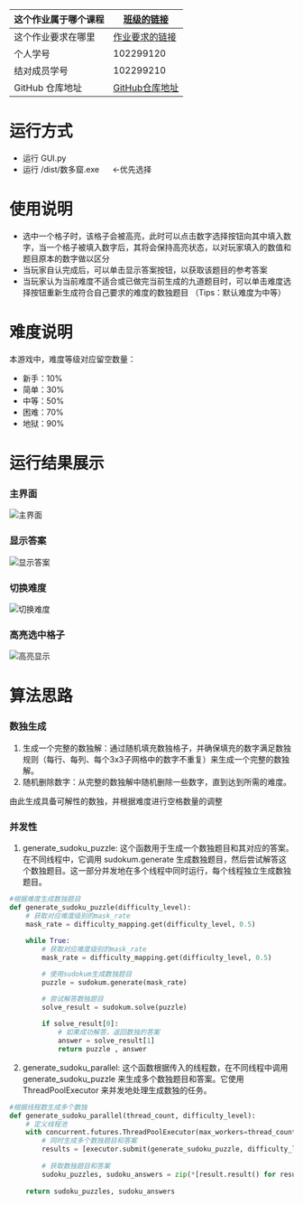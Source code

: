 |这个作业属于哪个课程|[班级的链接](https://bbs.csdn.net/forums/fzusdn-0831)|
|-- |-- |
|这个作业要求在哪里|[作业要求的链接](https://bbs.csdn.net/topics/617255492)|
|个人学号|102299120|
| 结对成员学号 |102299210|
|GitHub 仓库地址|[GitHub仓库地址](https://github.com/Leen-Ouyang/Sudoku)|


# 运行方式
- 运行 GUI.py
- 运行 /dist/数多窟.exe &nbsp;&nbsp;&nbsp;&nbsp;&nbsp;←优先选择

# 使用说明
- 选中一个格子时，该格子会被高亮，此时可以点击数字选择按钮向其中填入数字，当一个格子被填入数字后，其将会保持高亮状态，以对玩家填入的数值和题目原本的数字做以区分
- 当玩家自认完成后，可以单击显示答案按钮，以获取该题目的参考答案
- 当玩家认为当前难度不适合或已做完当前生成的九道题目时，可以单击难度选择按钮重新生成符合自己要求的难度的数独题目
（Tips：默认难度为中等）

# 难度说明
本游戏中，难度等级对应留空数量：
- 新手：10%
- 简单：30%
- 中等：50%
- 困难：70%
- 地狱：90%

# 运行结果展示
### 主界面
![主界面](/images/1.png)
### 显示答案
![显示答案](/images/answer.png)
### 切换难度
![切换难度](/images/difficultchange.png)
### 高亮选中格子
![高亮显示](/images/select.png)

# 算法思路
### 数独生成
1. 生成一个完整的数独解：通过随机填充数独格子，并确保填充的数字满足数独规则（每行、每列、每个3x3子网格中的数字不重复）来生成一个完整的数独解。
2. 随机删除数字：从完整的数独解中随机删除一些数字，直到达到所需的难度。

由此生成具备可解性的数独，并根据难度进行空格数量的调整
### 并发性
1. generate_sudoku_puzzle:
这个函数用于生成一个数独题目和其对应的答案。在不同线程中，它调用 sudokum.generate 生成数独题目，然后尝试解答这个数独题目。这一部分并发地在多个线程中同时运行，每个线程独立生成数独题目。
```python
#根据难度生成数独题目
def generate_sudoku_puzzle(difficulty_level):
    # 获取对应难度级别的mask_rate
    mask_rate = difficulty_mapping.get(difficulty_level, 0.5)
    
    while True:
        # 获取对应难度级别的mask_rate
        mask_rate = difficulty_mapping.get(difficulty_level, 0.5)

        # 使用sudokum生成数独题目
        puzzle = sudokum.generate(mask_rate)

        # 尝试解答数独题目
        solve_result = sudokum.solve(puzzle)
    
        if solve_result[0]:
            # 如果成功解答，返回数独的答案
            answer = solve_result[1]
            return puzzle , answer
```
2. generate_sudoku_parallel:
这个函数根据传入的线程数，在不同线程中调用 generate_sudoku_puzzle 来生成多个数独题目和答案。它使用 ThreadPoolExecutor 来并发地处理生成数独的任务。
```python
#根据线程数生成多个数独
def generate_sudoku_parallel(thread_count, difficulty_level):
    # 定义线程池
    with concurrent.futures.ThreadPoolExecutor(max_workers=thread_count) as executor:
        # 同时生成多个数独题目和答案
        results = [executor.submit(generate_sudoku_puzzle, difficulty_level) for _ in range(thread_count)]
        
        # 获取数独题目和答案
        sudoku_puzzles, sudoku_answers = zip(*[result.result() for result in results])
    
    return sudoku_puzzles, sudoku_answers
```